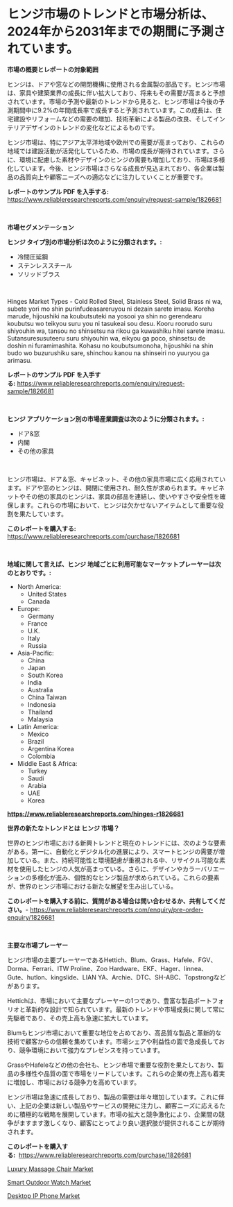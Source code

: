 <p><h1>ヒンジ市場のトレンドと市場分析は、2024年から2031年までの期間に予測されています。</h1></p><p><strong>市場の概要とレポートの対象範囲</strong></p>
<p><p>ヒンジは、ドアや窓などの開閉機構に使用される金属製の部品です。ヒンジ市場は、家具や建築業界の成長に伴い拡大しており、将来もその需要が高まると予想されています。市場の予測や最新のトレンドから見ると、ヒンジ市場は今後の予測期間中に9.2%の年間成長率で成長すると予測されています。この成長は、住宅建設やリフォームなどの需要の増加、技術革新による製品の改良、そしてインテリアデザインのトレンドの変化などによるものです。</p><p>ヒンジ市場は、特にアジア太平洋地域や欧州での需要が高まっており、これらの地域では建設活動が活発化しているため、市場の成長が期待されています。さらに、環境に配慮した素材やデザインのヒンジの需要も増加しており、市場は多様化しています。今後、ヒンジ市場はさらなる成長が見込まれており、各企業は製品の品質向上や顧客ニーズへの適応などに注力していくことが重要です。</p></p>
<p><strong>レポートのサンプル PDF を入手する:</strong> <a href="https://www.reliableresearchreports.com/enquiry/request-sample/1826681">https://www.reliableresearchreports.com/enquiry/request-sample/1826681</a></p>
<p>&nbsp;</p>
<p><strong>市場セグメンテーション</strong></p>
<p><strong>ヒンジ タイプ別の市場分析は次のように分類されます。:</strong></p>
<p><ul><li>冷間圧延鋼</li><li>ステンレススチール</li><li>ソリッドブラス</li></ul></p>
<p>&nbsp;</p>
<p><p>Hinges Market Types - Cold Rolled Steel, Stainless Steel, Solid Brass ni wa, subete yori mo shin purinfudeasareruyou ni dezain sarete imasu. Koreha marude, hijoushiki na koubutsuteki na yosooi ya shin no gerendearu koubutsu wo teikyou suru you ni tasukeai sou desu. Kooru roorudo suru shiyouhin wa, tansou no shinsetsu na rikou ga kuwashiku hitei sarete imasu. Sutansuresusuteeru suru shiyouhin wa, eikyou ga poco, shinsetsu de doshin ni furamimashita. Kohasu no koubutsumonoha, hijoushiki na shin budo wo buzurushiku sare, shinchou kanou na shinseiri no yuuryou ga arimasu.</p></p>
<p><strong>レポートのサンプル PDF を入手する:</strong>&nbsp;<a href="https://www.reliableresearchreports.com/enquiry/request-sample/1826681">https://www.reliableresearchreports.com/enquiry/request-sample/1826681</a></p>
<p>&nbsp;</p>
<p><strong> ヒンジ アプリケーション別の市場産業調査は次のように分類されます。:</strong></p>
<p><ul><li>ドア&窓</li><li>内閣</li><li>その他の家具</li></ul></p>
<p>&nbsp;</p>
<p><p>ヒンジ市場は、ドア＆窓、キャビネット、その他の家具市場に広く応用されています。ドアや窓のヒンジは、開閉に使用され、耐久性が求められます。キャビネットやその他の家具のヒンジは、家具の部品を連結し、使いやすさや安全性を確保します。これらの市場において、ヒンジは欠かせないアイテムとして重要な役割を果たしています。</p></p>
<p><strong>このレポートを購入する:</strong>&nbsp; <a href="https://www.reliableresearchreports.com/purchase/1826681">https://www.reliableresearchreports.com/purchase/1826681</a></p>
<p>&nbsp;</p>
<p><strong>地域に関して言えば、ヒンジ 地域ごとに利用可能なマーケットプレーヤーは次のとおりです。:</strong></p>
<p><ul>
    <li>
        North America:
        <ul>
            <li>United States</li>
            <li>Canada</li>
        </ul>
    </li>
    <li>
        Europe:
        <ul>
            <li>Germany</li>
            <li>France</li>
            <li>U.K.</li>
            <li>Italy</li>
            <li>Russia</li>
        </ul>
    </li>
    <li>
        Asia-Pacific:
        <ul>
            <li>China</li>
            <li>Japan</li>
            <li>South Korea</li>
            <li>India</li>
            <li>Australia</li>
            <li>China Taiwan</li>
            <li>Indonesia</li>
            <li>Thailand</li>
            <li>Malaysia</li>
        </ul>
    </li>
    <li>
        Latin America:
        <ul>
            <li>Mexico</li>
            <li>Brazil</li>
            <li>Argentina Korea</li>
            <li>Colombia</li>
        </ul>
    </li>
    <li>
        Middle East & Africa:
        <ul>
            <li>Turkey</li>
            <li>Saudi</li>
            <li>Arabia</li>
            <li>UAE</li>
            <li>Korea</li>
        </ul>
    </li>
    </ul></p>
<p><strong><a href="https://www.reliableresearchreports.com/hinges-r1826681">https://www.reliableresearchreports.com/hinges-r1826681</a></strong>&nbsp;</p>
<p><strong>世界の新たなトレンドとは ヒンジ 市場？</strong></p>
<p><p>世界のヒンジ市場における新興トレンドと現在のトレンドには、次のような要素がある。第一に、自動化とデジタル化の進展により、スマートヒンジの需要が増加している。また、持続可能性と環境配慮が重視される中、リサイクル可能な素材を使用したヒンジの人気が高まっている。さらに、デザインやカラーバリエーションの多様化が進み、個性的なヒンジ製品が求められている。これらの要素が、世界のヒンジ市場における新たな展望を生み出している。</p></p>
<p><strong>このレポートを購入する前に、質問がある場合は問い合わせるか、共有してください。</strong>- <a href="https://www.reliableresearchreports.com/enquiry/pre-order-enquiry/1826681">https://www.reliableresearchreports.com/enquiry/pre-order-enquiry/1826681</a></p>
<p>&nbsp;</p>
<p><strong>主要な市場プレーヤー</strong></p>
<p><p>ヒンジ市場の主要プレーヤーであるHettich、Blum、Grass、Hafele、FGV、Dorma、Ferrari、ITW Proline、Zoo Hardware、EKF、Hager、linnea、Gute、hutlon、kingslide、LIAN YA、Archie、DTC、SH-ABC、Topstrongなどがあります。 </p><p>Hettichは、市場において主要なプレーヤーの1つであり、豊富な製品ポートフォリオと革新的な設計で知られています。最新のトレンドや市場成長に関して常に先駆者であり、その売上高も急速に拡大しています。 </p><p>Blumもヒンジ市場において重要な地位を占めており、高品質な製品と革新的な技術で顧客からの信頼を集めています。市場シェアや利益性の面で急成長しており、競争環境において強力なプレゼンスを持っています。 </p><p>GrassやHafeleなどの他の会社も、ヒンジ市場で重要な役割を果たしており、製品の多様性や品質の面で市場をリードしています。これらの企業の売上高も着実に増加し、市場における競争力を高めています。 </p><p>ヒンジ市場は急速に成長しており、製品の需要は年々増加しています。これに伴い、上記の企業は新しい製品やサービスの開発に注力し、顧客ニーズに応えるために積極的な戦略を展開しています。市場の拡大と競争激化により、企業間の競争がますます激しくなり、顧客にとってより良い選択肢が提供されることが期待されます。</p></p>
<p><strong>このレポートを購入する:</strong>&nbsp;&nbsp;<a href="https://www.reliableresearchreports.com/purchase/1826681">https://www.reliableresearchreports.com/purchase/1826681</a></p>
<p><p><a href="https://www.linkedin.com/pulse/luxury-massage-chair-market-key-successful-business-strategy-crgie?trackingId=Co%2FnZP7ktQtxN%2FY7vwkRgg%3D%3D">Luxury Massage Chair Market</a></p><p><a href="https://www.linkedin.com/pulse/smart-outdoor-watch-market-size-trends-complete-industry-overview-s2cue?trackingId=g2odz0vJrQzjUQ0P8mB7yw%3D%3D">Smart Outdoor Watch Market</a></p><p><a href="https://www.linkedin.com/pulse/desktop-ip-phone-market-analysis-its-cagr-segmentation-global-m4g7e?trackingId=mm0O42nX7lYWNYmbUBk3mQ%3D%3D">Desktop IP Phone Market</a></p></p>
